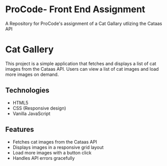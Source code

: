 # ProCode- Front End Assignment
A Repository for ProCode's assignment of a Cat Gallary utlizing the Cataas API

# Cat Gallery

This project is a simple application that fetches and displays a list of cat images from the Cataas API. Users can view a list of cat images and load more images on demand.

## Technologies

- HTML5
- CSS (Responsive design)
- Vanilla JavaScript

## Features

- Fetches cat images from the Cataas API
- Displays images in a responsive grid layout
- Load more images with a button click
- Handles API errors gracefully
